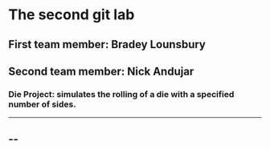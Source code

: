 # The second git lab
## First team member: Bradey Lounsbury
## Second team member: Nick Andujar
### Die Project: simulates the rolling of a die with a specified number of sides.
---
--
--
